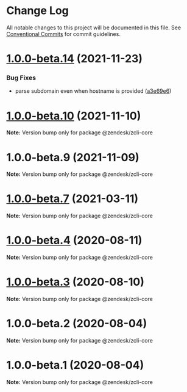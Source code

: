 # Change Log

All notable changes to this project will be documented in this file.
See [Conventional Commits](https://conventionalcommits.org) for commit guidelines.

# [1.0.0-beta.14](https://github.com/zendesk/zcli/compare/v1.0.0-beta.13...v1.0.0-beta.14) (2021-11-23)


### Bug Fixes

* parse subdomain even when hostname is provided ([a3e69e6](https://github.com/zendesk/zcli/commit/a3e69e6d0525a4755f8027a486647c4321c5d0a6))





# [1.0.0-beta.10](https://github.com/zendesk/zcli/compare/v1.0.0-beta.8...v1.0.0-beta.10) (2021-11-10)

**Note:** Version bump only for package @zendesk/zcli-core





# 1.0.0-beta.9 (2021-11-09)

**Note:** Version bump only for package @zendesk/zcli-core





# [1.0.0-beta.7](https://github.com/zendesk/zcli/compare/v1.0.0-beta.6...v1.0.0-beta.7) (2021-03-11)

**Note:** Version bump only for package @zendesk/zcli-core





# [1.0.0-beta.4](https://github.com/zendesk/zcli/compare/v1.0.0-beta.3...v1.0.0-beta.4) (2020-08-11)

**Note:** Version bump only for package @zendesk/zcli-core





# [1.0.0-beta.3](https://github.com/zendesk/zcli/compare/v1.0.0-beta.2...v1.0.0-beta.3) (2020-08-10)

**Note:** Version bump only for package @zendesk/zcli-core





# 1.0.0-beta.2 (2020-08-04)

**Note:** Version bump only for package @zendesk/zcli-core





# 1.0.0-beta.1 (2020-08-04)

**Note:** Version bump only for package @zendesk/zcli-core
